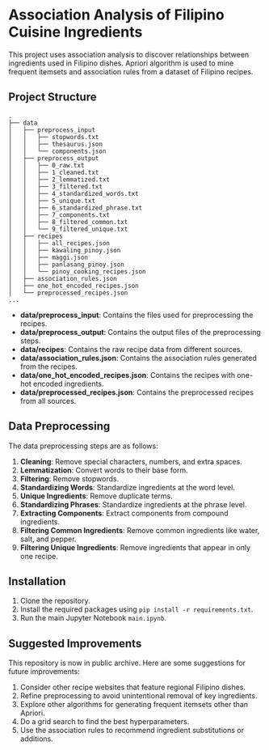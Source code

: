 # Association Analysis of Filipino Cuisine Ingredients

This project uses association analysis to discover relationships between ingredients used in Filipino dishes. Apriori algorithm is used to mine frequent itemsets and association rules from a dataset of Filipino recipes.

## Project Structure

```plaintext
.
├── data
│   ├── preprocess_input
│   │   ├── stopwords.txt
│   │   ├── thesaurus.json
│   │   └── components.json
│   ├── preprocess_output
│   │   ├── 0_raw.txt
│   │   ├── 1_cleaned.txt
│   │   ├── 2_lemmatized.txt
│   │   ├── 3_filtered.txt
│   │   ├── 4_standardized_words.txt
│   │   ├── 5_unique.txt
│   │   ├── 6_standardized_phrase.txt
│   │   ├── 7_components.txt
│   │   ├── 8_filtered_common.txt
│   │   └── 9_filtered_unique.txt
│   ├── recipes
│   │   ├── all_recipes.json
│   │   ├── kawaling_pinoy.json
│   │   ├── maggi.json
│   │   ├── panlasang_pinoy.json
│   │   └── pinoy_cooking_recipes.json
│   ├── association_rules.json
│   ├── one_hot_encoded_recipes.json
│   └── preprocessed_recipes.json
...
```

- **data/preprocess_input**: Contains the files used for preprocessing the recipes.
- **data/preprocess_output**: Contains the output files of the preprocessing steps.
- **data/recipes**: Contains the raw recipe data from different sources.
- **data/association_rules.json**: Contains the association rules generated from the recipes.
- **data/one_hot_encoded_recipes.json**: Contains the recipes with one-hot encoded ingredients.
- **data/preprocessed_recipes.json**: Contains the preprocessed recipes from all sources.

## Data Preprocessing

The data preprocessing steps are as follows:

1. **Cleaning**: Remove special characters, numbers, and extra spaces.
2. **Lemmatization**: Convert words to their base form.
3. **Filtering**: Remove stopwords.
4. **Standardizing Words**: Standardize ingredients at the word level.
5. **Unique Ingredients**: Remove duplicate terms.
6. **Standardizing Phrases**: Standardize ingredients at the phrase level.
7. **Extracting Components**: Extract components from compound ingredients.
8. **Filtering Common Ingredients**: Remove common ingredients like water, salt, and pepper.
9. **Filtering Unique Ingredients**: Remove ingredients that appear in only one recipe.

## Installation

1. Clone the repository.
2. Install the required packages using `pip install -r requirements.txt`.
3. Run the main Jupyter Notebook `main.ipynb`.

## Suggested Improvements

This repository is now in public archive. Here are some suggestions for future improvements:

1. Consider other recipe websites that feature regional Filipino dishes.
2. Refine preprocessing to avoid unintentional removal of key ingredients.
3. Explore other algorithms for generating frequent itemsets other than Apriori.
4. Do a grid search to find the best hyperparameters.
5. Use the association rules to recommend ingredient substitutions or additions.
